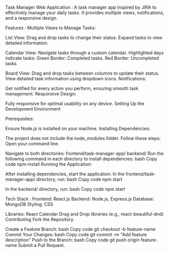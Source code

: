 Task Manager Web Application :
A task manager app inspired by JIRA to effectively manage your daily tasks. It provides multiple views, notifications, and a responsive design.

Features :
Multiple Views to Manage Tasks:

List View:
Drag and drop tasks to change their status.
Expand tasks to view detailed information.

Calendar View:
Navigate tasks through a custom calendar.
Highlighted days indicate tasks:
Green Border: Completed tasks.
Red Border: Uncompleted tasks.

Board View:
Drag and drop tasks between columns to update their status.
View detailed task information using dropdown icons.
Notifications:

Get notified for every action you perform, ensuring smooth task management.
Responsive Design:

Fully responsive for optimal usability on any device.
Setting Up the Development Environment

Prerequisites:

Ensure Node.js is installed on your machine.
Installing Dependencies:

The project does not include the node_modules folder. Follow these steps:
Open your command line.

Navigate to both directories:
frontend/task-manager-app/
backend/
Run the following command in each directory to install dependencies:
bash
Copy code
npm install
Running the Application:

After installing dependencies, start the application:
In the frontend/task-manager-app/ directory, run:
bash
Copy code
npm start

In the backend/ directory, run:
bash
Copy code
npm start

Tech Stack :
Frontend: React.js
Backend: Node.js, Express.js
Database: MongoDB
Styling: CSS

Libraries:
React Calendar
Drag and Drop libraries (e.g., react-beautiful-dnd)
Contributing
Fork the Repository.

Create a Feature Branch:
bash
Copy code
git checkout -b feature-name
Commit Your Changes:
bash
Copy code
git commit -m "Add feature description"
Push to the Branch:
bash
Copy code
git push origin feature-name
Submit a Pull Request.
